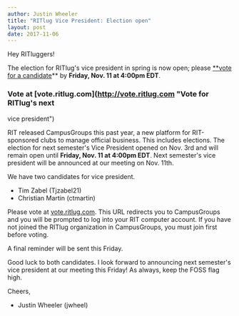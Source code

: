 ```yaml
---
author: Justin Wheeler
title: "RITlug Vice President: Election open"
layout: post
date: 2017-11-06
---
```


Hey RITluggers!

The election for RITlug's vice president in spring is now open; please [**vote
for a candidate](http://vote.ritlug.com "Vote for RITlug's next vice
president")** by **Friday, Nov. 11 at 4:00pm EDT**.



### Vote at [vote.ritlug.com](http://vote.ritlug.com "Vote for RITlug's next
vice president")

RIT released CampusGroups this past year, a new platform for RIT-sponsored clubs
to manage official business. This includes elections. The election for next
semester's Vice President opened on Nov. 3rd and will remain open until
**Friday, Nov. 11 at 4:00pm EDT**. Next semester's vice president will be
announced at our meeting on Nov. 11th.

We have two candidates for vice president.

* Tim Zabel (Tjzabel21)
* Christian Martin (ctmartin)

Please vote at [vote.ritlug.com](http://vote.ritlug.com "Vote for RITlug's next
vice president"). This URL redirects you to CampusGroups and you will be
prompted to log into your RIT computer account. If you have not joined the
RITlug organization in CampusGroups, you must join first before voting.

A final reminder will be sent this Friday.

Good luck to both candidates. I look forward to announcing next semester's vice
president at our meeting this Friday! As always, keep the FOSS flag high.


Cheers,
- Justin Wheeler (jwheel)
